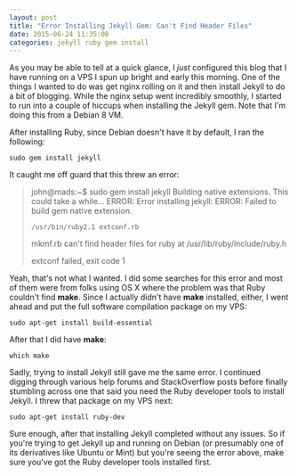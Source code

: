 ```yaml
---
layout: post
title: "Error Installing Jekyll Gem: Can't Find Header Files"
date: 2015-06-24 11:35:00
categories: jekyll ruby gem install
---
```

As you may be able to tell at a quick glance, I *just* configured this blog that I have running on a VPS I spun up bright and early this morning. One of the things I wanted to do was get nginx rolling on it and then install Jekyll to do a bit of blogging. While the nginx setup went incredibly smoothly, I started to run into a couple of hiccups when installing the Jekyll gem. Note that I'm doing this from a Debian 8 VM.

After installing Ruby, since Debian doesn't have it by default, I ran the following:

    sudo gem install jekyll

It caught me off guard that this threw an error:

> john@mads:~$ sudo gem install jekyll
> Building native extensions.  This could take a while...
> ERROR:  Error installing jekyll:
>         ERROR: Failed to build gem native extension.
> 
>     /usr/bin/ruby2.1 extconf.rb
> mkmf.rb can't find header files for ruby at /usr/lib/ruby/include/ruby.h
> 
> extconf failed, exit code 1

Yeah, that's not what I wanted. I did some searches for this error and most of them were from folks using OS X where the problem was that Ruby couldn't find **make**. Since I actually didn't have **make** installed, either, I went ahead and put the full software compilation package on my VPS:

    sudo apt-get install build-essential

After that I did have **make**:

    which make

Sadly, trying to install Jekyll still gave me the same error. I continued digging through various help forums and StackOverflow posts before finally stumbling across one that said you need the Ruby developer tools to install Jekyll. I threw that package on my VPS next:

    sudo apt-get install ruby-dev

Sure enough, after that installing Jekyll completed without any issues. So if you're trying to get Jekyll up and running on Debian (or presumably one of its derivatives like Ubuntu or Mint) but you're seeing the error above, make sure you've got the Ruby developer tools installed first.
